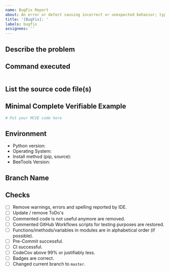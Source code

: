 ```yaml
---
name: BugFix Report
about: An error or defect causing incorrect or unexpected behavior; typically fixed in regular development cycles.
title: '[BugFix]: '
labels: bugfix
assignees: ''
---
```


## Describe the problem

## Command executed

```bash

```

## List the source code file(s)

<!-- Files and line number where you think the error is (if known) -->

## Minimal Complete Verifiable Example

<!-- See http://matthewrocklin.com/blog/work/2018/02/28/minimal-bug-reports or https://stackoverflow.com/help/mcve for an example -->

```python
# Put your MCVE code here
```

## Environment

- Python version:
- Operating System:
- Install method (pip, source):
- BeeTools Version:

## Branch Name

<!--Will be provided by owner -->

## Checks

- [ ] Remove warnings, errors and spelling reported by IDE.
- [ ] Update / remove ToDo's
- [ ] Commented code is not useful anymore are removed.
- [ ] Commented GitHub Workflows scripts for testing purposes are restored.
- [ ] Functions/methods/variables in modules are in alphabetical order (if possible).
- [ ] Pre-Commit successful.
- [ ] CI successful.
- [ ] CodeCov above 99% or justifiably less.
- [ ] Badges are correct.
- [ ] Changed current branch to `master`.
